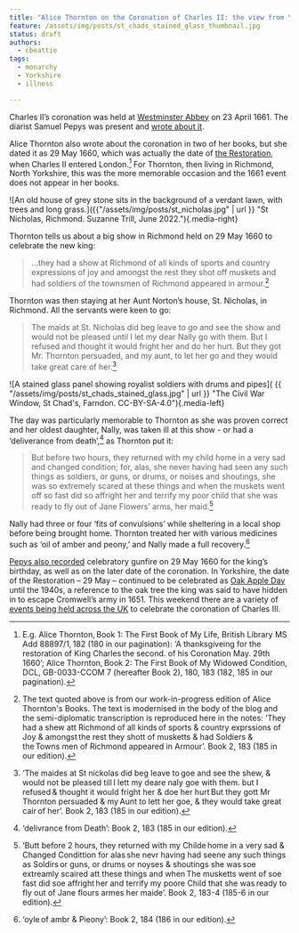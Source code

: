 ```yaml
---
title: "Alice Thornton on the Coronation of Charles II: the view from Yorkshire"
feature: /assets/img/posts/st_chads_stained_glass_thumbnail.jpg
status: draft
authors:
  - cbeattie
tags:
  - monarchy
  - Yorkshire
  - illness

---
```


Charles II’s coronation was held at [Westminster Abbey](https://www.westminster-abbey.org/abbey-commemorations/royals/charles-ii) on 23 April 1661. The diarist Samuel Pepys was present and [wrote about it](https://www.pepysdiary.com/diary/1661/04/23/).  

Alice Thornton also wrote about the coronation in two of her books, but she dated it as 29 May 1660, which was actually the date of [the Restoration](https://thornton.kdl.kcl.ac.uk/posts/blog/2022-09-12-a-house-divided/), when Charles II entered London.[^1] For Thornton, then living in Richmond, North Yorkshire, this was the more memorable occasion and the 1661 event does not appear in her books. 

 ![An old house of grey stone sits in the background of a verdant lawn, with trees and long grass.]({{"/assets/img/posts/st_nicholas.jpg" | url }} "St Nicholas, Richmond. Suzanne Trill, June 2022."){.media-right}
 
 Thornton tells us about a big show in Richmond held on 29 May 1660 to celebrate the new king: 

>...they had a show at Richmond of all kinds of sports and country expressions of joy and amongst the rest they shot off muskets and had soldiers of the townsmen of Richmond appeared in armour.[^2]  

Thornton was then staying at her Aunt Norton’s house, St. Nicholas, in Richmond. All the servants were keen to go:  

>The maids at St. Nicholas did beg leave to go and see the show and would not be pleased until I let my dear Nally go with them. But I refused and thought it would fright her and do her hurt. But they got Mr. Thornton persuaded, and my aunt, to let her go and they would take great care of her.[^3] 
 
![A stained glass panel showing royalist soldiers with drums and pipes]( {{ "/assets/img/posts/st_chads_stained_glass.jpg" | url }} "The Civil War Window, St Chad's, Farndon. CC-BY-SA-4.0"){.media-left}

The day was particularly memorable to Thornton as she was proven correct and her oldest daughter, Nally, was taken ill at this show - or had a ‘deliverance from death’,[^4] as Thornton put it: 

>But before two hours, they returned with my child home in a very sad and changed condition; for, alas, she never having had seen any such things as soldiers, or guns, or drums, or noises and shoutings, she was so extremely scared at these things and when the muskets went off so fast did so affright her and terrify my poor child that she was ready to fly out of Jane Flowers’ arms, her maid.[^5] 

Nally had three or four ‘fits of convulsions’ while sheltering in a local shop before being brought home. Thornton treated her with various medicines such as ‘oil of amber and peony,’ and Nally made a full recovery.[^6] 

[Pepys also recorded](https://www.pepysdiary.com/diary/1660/05/29/) celebratory gunfire on 29 May 1660 for the king’s birthday, as well as on the later date of the coronation. In Yorkshire, the date of the Restoration – 29 May – continued to be celebrated as [Oak Apple Day](https://www.thenorthernecho.co.uk/news/6950621.national-celebration-died-living-memory/) until the 1940s, a reference to the oak tree the king was said to have hidden in to escape Cromwell’s army in 1651. This weekend there are a variety of [events being held across the UK](https://coronation.gov.uk/events/) to celebrate the coronation of Charles III. 



[^1]: E.g. Alice Thornton, Book 1: The First Book of My Life, British Library MS Add 88897/1, 182 (180 in our pagination): ‘A thanksgiveing for the restoration of King Charles the second. of his Coronation May. 29th 1660’; Alice Thornton, Book 2: The First Book of My Widowed Condition, DCL, GB-0033-CCOM 7 (hereafter Book 2), 180, 183 (182, 185 in our pagination). 

[^2]: The text quoted above is from our work-in-progress edition of Alice Thornton's Books. The text is modernised in the body of the blog and the semi-diplomatic transcription is reproduced here in the notes: ‘They had a shew att Richmond of all kinds of sports & country exprssions of Joy & amongst the rest they shott of musketts & had Soldiers & the Towns men of Richmond appeared in Armour’. Book 2, 183 (185 in our edition). 

[^3]: ‘The maides at St nickolas did beg leave to goe and see the shew, & would not be pleased till I lett my deare naly goe with them. but I refused & thought it would fright her & doe her hurt But they gott Mr Thornton persuaded & my Aunt to lett her goe, & they would take great cair of her’. Book 2, 183 (185 in our edition). 

[^4]: ‘delivrance from Death’: Book 2, 183 (185 in our edition). 

[^5]: ‘Butt before 2 hours, they returned with my Childe home in a very sad & Changed Condittion for alas she nevr having had seene any such things as Soldirs or guns, or drums or noyses & shoutings she was soe extreamly scaired att these things and when The musketts went of soe fast did soe affright her and terrify my poore Child that she was ready to fly out of Jane flours armes her maide’. Book 2, 183-4 (185-6 in our edition). 

[^6]: ‘oyle of ambr & Pieony’: Book 2, 184 (186 in our edition). 

 

 

 

 